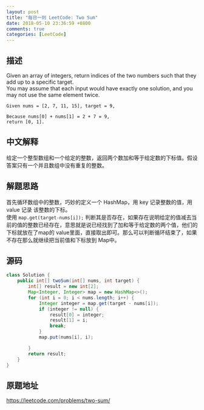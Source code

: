 ```yaml
---
layout: post
title: "每日一则 LeetCode: Two Sum"
date: 2018-05-10 23:36:59 +0800
comments: true
categories: [LeetCode]
---
```

## 描述
Given an array of integers, return indices of the two numbers such that they add up to a specific target.  
You may assume that each input would have exactly one solution, and you may not use the same element twice.
```
Given nums = [2, 7, 11, 15], target = 9,

Because nums[0] + nums[1] = 2 + 7 = 9,
return [0, 1].
```

## 中文解释
给定一个整型数组和一个给定的整数，返回两个数加和等于给定数的下标值。假设答案只有一个并且数组中没有重复的整数。

## 解题思路
首先循环数组中的整数，巧妙的定义一个 HashMap，用 key 记录整数的值，用 value 记录 该整数的下标。  
使用 `map.get(target-nums[i]);` 判断其是否存在，如果存在说明给定的值减去当前的值的整数已经存在，意思就是说已经找到了加和等于给定数的两个值，他们的下标就放在了map的 value里面，直接取出即可。那么可以判断循环结束了，如果不存在那么就继续把当前值和下标放到 Map中。

## 源码
```java
class Solution {
    public int[] twoSum(int[] nums, int target) {
        int[] result = new int[2];
        Map<Integer, Integer> map = new HashMap<>();
        for (int i = 0; i < nums.length; i++) {
            Integer integer = map.get(target - nums[i]);
            if (integer != null) {
                result[0] = integer;
                result[1] = i;
                break;
            }
            map.put(nums[i], i);

        }
        return result;
    }
}
```

## 原题地址
https://leetcode.com/problems/two-sum/